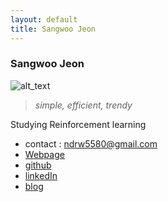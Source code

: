 ```yaml
---
layout: default
title: Sangwoo Jeon
---
```


### Sangwoo Jeon
![alt_text](https://media-exp1.licdn.com/dms/image/C5103AQHERRVtNUH71A/profile-displayphoto-shrink_200_200/0/1583902313828?e=1622678400&v=beta&t=kLpTkkV61SFlwNfTKcUCz6xLYUL7SKa3SMC_e4cB80k)

> *simple, efficient, trendy*

Studying Reinforcement learning
* contact : ndrw5580@gmail.com
* [Webpage](https://SangwooJ.github.io/)
* [github](https://github.com/SangwooJ)
* [linkedIn](https://www.linkedin.com/in/sangwoo-jeon-811978181/)
* [blog](https://blog.naver.com/sangwoo3131)
